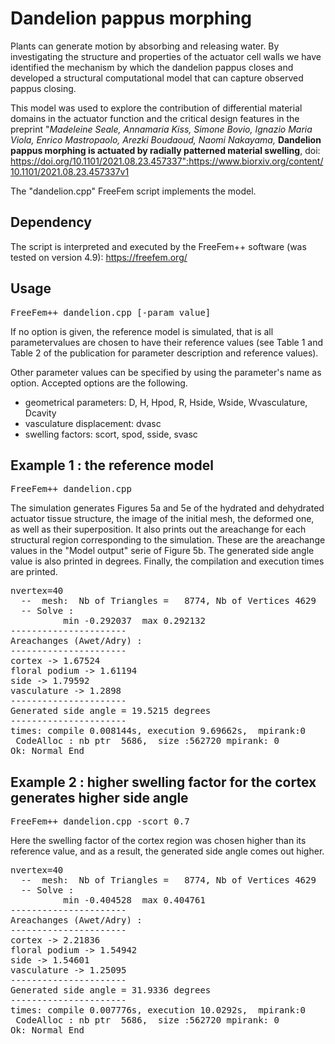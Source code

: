# Dandelion pappus morphing

Plants can generate motion by absorbing and releasing water. By investigating the structure and properties of the actuator cell walls we have identified the mechanism by which the dandelion pappus closes and developed a structural computational model that can capture observed pappus closing.

This model was used to explore the contribution of differential material domains in the actuator function and the critical design features in the preprint "*Madeleine Seale, Annamaria Kiss, Simone Bovio, Ignazio Maria Viola, Enrico Mastropaolo, Arezki Boudaoud, Naomi Nakayama,* **Dandelion pappus morphing is actuated by radially patterned material swelling**, doi: https://doi.org/10.1101/2021.08.23.457337":https://www.biorxiv.org/content/10.1101/2021.08.23.457337v1

The "dandelion.cpp" FreeFem script implements the model.

## Dependency

The script is interpreted and executed by the FreeFem++ software (was tested on version 4.9): https://freefem.org/

## Usage

<pre>
FreeFem++ dandelion.cpp [-param value]
</pre>

If no option is given, the reference model is simulated, that is all parametervalues are chosen to have their reference values (see Table 1 and Table 2 of the publication for parameter description and reference values).

Other parameter values can be specified by using the parameter's name as option. Accepted options are the following.
- geometrical parameters: D, H, Hpod, R, Hside, Wside, Wvasculature, Dcavity
- vasculature displacement: dvasc
- swelling factors: scort, spod, sside, svasc

## Example 1 : the reference model

<pre>
FreeFem++ dandelion.cpp
</pre>

The simulation generates Figures 5a and 5e of the hydrated and dehydrated actuator tissue structure, the image of the initial mesh, the deformed one, as well as their superposition. It also prints out the areachange for each structural region corresponding to the simulation. These are the areachange values in the "Model output" serie of Figure 5b. The generated side angle value is also printed in degrees. Finally, the compilation and execution times are printed.

<pre>
nvertex=40
  --  mesh:  Nb of Triangles =   8774, Nb of Vertices 4629
  -- Solve : 
          min -0.292037  max 0.292132
----------------------
Areachanges (Awet/Adry) :
----------------------
cortex -> 1.67524
floral podium -> 1.61194
side -> 1.79592
vasculature -> 1.2898
----------------------
Generated side angle = 19.5215 degrees
----------------------
times: compile 0.008144s, execution 9.69662s,  mpirank:0
 CodeAlloc : nb ptr  5686,  size :562720 mpirank: 0
Ok: Normal End
</pre>

## Example 2 : higher swelling factor for the cortex generates higher side angle

<pre>
FreeFem++ dandelion.cpp -scort 0.7
</pre>

Here the swelling factor of the cortex region was chosen higher than its reference value, and as a result, the generated side angle comes out higher.

<pre>
nvertex=40
  --  mesh:  Nb of Triangles =   8774, Nb of Vertices 4629
  -- Solve : 
          min -0.404528  max 0.404761
----------------------
Areachanges (Awet/Adry) :
----------------------
cortex -> 2.21836
floral podium -> 1.54942
side -> 1.54601
vasculature -> 1.25095
----------------------
Generated side angle = 31.9336 degrees
----------------------
times: compile 0.007776s, execution 10.0292s,  mpirank:0
 CodeAlloc : nb ptr  5686,  size :562720 mpirank: 0
Ok: Normal End
</pre>
